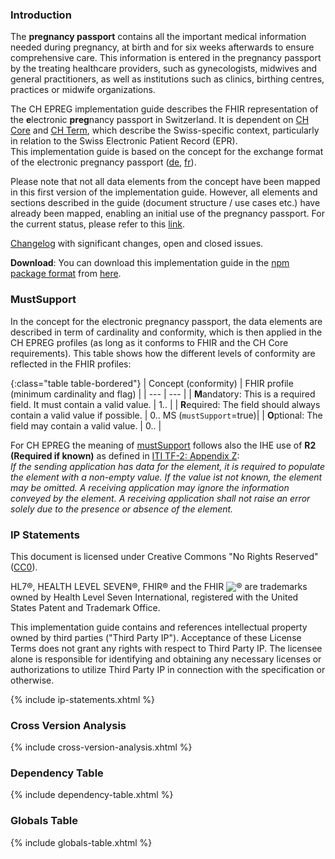 ### Introduction
The **pregnancy passport** contains all the important medical information needed during pregnancy, at birth and for six weeks afterwards to ensure comprehensive care. This information is entered in the pregnancy passport by the treating healthcare providers, such as gynecologists, midwives and general practitioners, as well as institutions such as clinics, birthing centres, practices or midwife organizations. 

The CH EPREG implementation guide describes the FHIR representation of the **e**lectronic **preg**nancy passport in Switzerland. It is dependent on [CH Core](http://fhir.ch/ig/ch-core/index.html) and [CH Term](http://fhir.ch/ig/ch-term/index.html), which describe the Swiss-specific context, particularly in relation to the Swiss Electronic Patient Record (EPR).   
This implementation guide is based on the concept for the exchange format of the electronic pregnancy passport ([de](https://www.e-health-suisse.ch/upload/documents/eSchwangerschaftspass_Konzept_de.pdf), [fr](https://www.e-health-suisse.ch/upload/documents/eDossiergrossesse_Concept_fr.pdf)).

<div markdown="1" class="stu-note">

Please note that not all data elements from the concept have been mapped in this first version of the implementation guide. However, all elements and sections described in the guide (document structure / use cases etc.) have already been mapped, enabling an initial use of the pregnancy passport. For the current status, please refer to this [link](https://github.com/hl7ch/ch-epreg?tab=readme-ov-file#current-status).

[Changelog](changelog.html) with significant changes, open and closed issues.

</div>

**Download**: You can download this implementation guide in the [npm package format](https://confluence.hl7.org/display/FHIR/NPM+Package+Specification) from [here](package.tgz).


### MustSupport
In the concept for the electronic pregnancy passport, the data elements are described in term of cardinality and conformity, which is then applied in the CH EPREG profiles (as long as it conforms to FHIR and the CH Core requirements). This table shows how the different levels of conformity are reflected in the FHIR profiles:

{:class="table table-bordered"}
| Concept (conformity) | FHIR profile (minimum cardinality and flag) |
| --- | --- | 
| **M**andatory: This is a required field. It must contain a valid value. | 1.. |
| **R**equired: The field should always contain a valid value if possible. | 0.. MS (`mustSupport`=true)|
| **O**ptional: The field may contain a valid value. | 0.. |

For CH EPREG the meaning of [mustSupport](https://hl7.org/fhir/R4/conformance-rules.html#mustSupport) follows also the IHE use of **R2 (Required if known)** as defined in [ITI TF-2: Appendix Z](https://profiles.ihe.net/ITI/TF/Volume2/ch-Z.html#z.10-profiling-conventions-for-constraints-on-fhir):    
_If the sending application has data for the element, it is required to populate the element with a non-empty value. If the value ist not known, the element may be omitted. A receiving application may ignore the information conveyed by the element. A receiving application shall not raise an error solely due to the presence or absence of the element._


### IP Statements
This document is licensed under Creative Commons "No Rights Reserved" ([CC0](https://creativecommons.org/publicdomain/zero/1.0/)).

HL7®, HEALTH LEVEL SEVEN®, FHIR® and the FHIR <img src="icon-fhir-16.png" style="float: none; margin: 0px; padding: 0px; vertical-align: bottom"/>&reg; are trademarks owned by Health Level Seven International, registered with the United States Patent and Trademark Office.

This implementation guide contains and references intellectual property owned by third parties ("Third Party IP"). Acceptance of these License Terms does not grant any rights with respect to Third Party IP. The licensee alone is responsible for identifying and obtaining any necessary licenses or authorizations to utilize Third Party IP in connection with the specification or otherwise.

{% include ip-statements.xhtml %}

### Cross Version Analysis

{% include cross-version-analysis.xhtml %}

### Dependency Table

{% include dependency-table.xhtml %}

### Globals Table

{% include globals-table.xhtml %}
